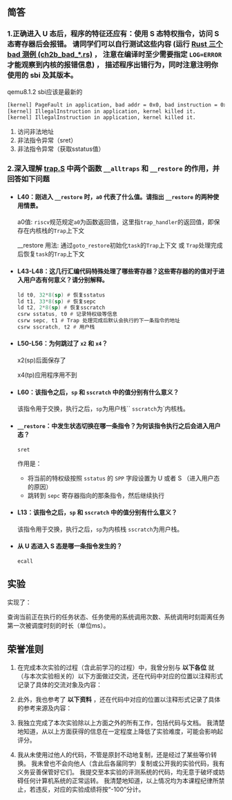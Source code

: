 ## 简答

### 1.正确进入 U 态后，程序的特征还应有：使用 S 态特权指令，访问 S 态寄存器后会报错。 请同学们可以自行测试这些内容 (运行 [Rust 三个 bad 测例 (ch2b_bad_*.rs)](https://github.com/LearningOS/rCore-Tutorial-Test-2023A/tree/master/src/bin) ， 注意在编译时至少需要指定 `LOG=ERROR` 才能观察到内核的报错信息) ， 描述程序出错行为，同时注意注明你使用的 sbi 及其版本。

qemu8.1.2
sbi应该是最新的

```bash
[kernel] PageFault in application, bad addr = 0x0, bad instruction = 0x804003c4, kernel killed it.
[kernel] IllegalInstruction in application, kernel killed it.
[kernel] IllegalInstruction in application, kernel killed it.
```

1. 访问非法地址
2. 非法指令异常（sret）
3. 非法指令异常（获取sstatus值）

### 2.深入理解 [trap.S](https://github.com/LearningOS/rCore-Tutorial-Code-2023A/blob/ch3/os/src/trap/trap.S) 中两个函数 `__alltraps` 和 `__restore` 的作用，并回答如下问题

- #### L40：刚进入 `__restore` 时，`a0` 代表了什么值。请指出 `__restore` 的两种使用情景。

  a0值:     `riscv`规范规定`a0`为函数返回值，这里指`trap_handler`的返回值，即保存在内核栈的`Trap`上下文

  __restore 用法:    通过`goto_restore`初始化`task`的`Trap`上下文 或 `Trap`处理完成后恢复`task`的`Trap`上下文

- #### L43-L48：这几行汇编代码特殊处理了哪些寄存器？这些寄存器的的值对于进入用户态有何意义？请分别解释。

  ```asm
  ld t0, 32*8(sp) # 恢复sstatus
  ld t1, 33*8(sp) # 恢复sepc
  ld t2, 2*8(sp) # 恢复sscratch
  csrw sstatus, t0 # 记录特权级等信息
  csrw sepc, t1 # Trap 处理完成后默认会执行的下一条指令的地址
  csrw sscratch, t2 # 用户栈
  ```

- #### L50-L56：为何跳过了 `x2` 和 `x4`？

  x2(sp)后面保存了

  x4(tp)应用程序用不到

- #### L60：该指令之后，`sp` 和 `sscratch` 中的值分别有什么意义？

  该指令用于交换，执行之后，`sp`为用户栈`` `sscratch`为`内核栈。

- #### `__restore`：中发生状态切换在哪一条指令？为何该指令执行之后会进入用户态？

  `sret`

  作用是：

  - 将当前的特权级按照 `sstatus` 的 `SPP` 字段设置为 U 或者 S （进入用户态的原因）
  - 跳转到 `sepc` 寄存器指向的那条指令，然后继续执行

- #### L13：该指令之后，`sp` 和 `sscratch` 中的值分别有什么意义？

  该指令用于交换，执行之后，`sp`为内核栈 `sscratch`为用户栈。

- #### 从 U 态进入 S 态是哪一条指令发生的？

  `ecall`

## 实验

实现了：

查询当前正在执行的任务状态、任务使用的系统调用次数、系统调用时刻距离任务第一次被调度时刻的时长（单位ms）。

## 荣誉准则

1. 在完成本次实验的过程（含此前学习的过程）中，我曾分别与 **以下各位** 就（与本次实验相关的）以下方面做过交流，还在代码中对应的位置以注释形式记录了具体的交流对象及内容：

   > 

2. 此外，我也参考了 **以下资料** ，还在代码中对应的位置以注释形式记录了具体的参考来源及内容：

   > 

3. 我独立完成了本次实验除以上方面之外的所有工作，包括代码与文档。 我清楚地知道，从以上方面获得的信息在一定程度上降低了实验难度，可能会影响起评分。

4. 我从未使用过他人的代码，不管是原封不动地复制，还是经过了某些等价转换。 我未曾也不会向他人（含此后各届同学）复制或公开我的实验代码，我有义务妥善保管好它们。 我提交至本实验的评测系统的代码，均无意于破坏或妨碍任何计算机系统的正常运转。 我清楚地知道，以上情况均为本课程纪律所禁止，若违反，对应的实验成绩将按“-100”分计。

